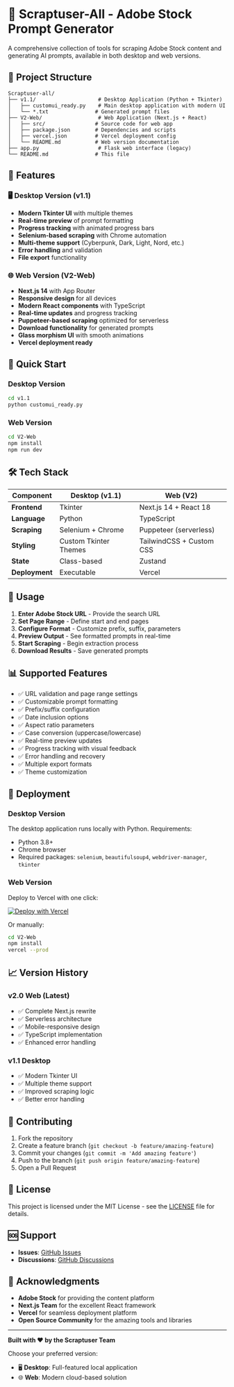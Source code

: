 # 🚀 Scraptuser-All - Adobe Stock Prompt Generator

A comprehensive collection of tools for scraping Adobe Stock content and generating AI prompts, available in both desktop and web versions.

## 📁 Project Structure

```
Scraptuser-all/
├── v1.1/                    # Desktop Application (Python + Tkinter)
│   ├── customui_ready.py    # Main desktop application with modern UI
│   └── *.txt               # Generated prompt files
├── V2-Web/                  # Web Application (Next.js + React)
│   ├── src/                # Source code for web app
│   ├── package.json        # Dependencies and scripts
│   ├── vercel.json         # Vercel deployment config
│   └── README.md           # Web version documentation
├── app.py                   # Flask web interface (legacy)
└── README.md               # This file
```

## 🌟 Features

### 🖥️ Desktop Version (v1.1)
- **Modern Tkinter UI** with multiple themes
- **Real-time preview** of prompt formatting  
- **Progress tracking** with animated progress bars
- **Selenium-based scraping** with Chrome automation
- **Multi-theme support** (Cyberpunk, Dark, Light, Nord, etc.)
- **Error handling** and validation
- **File export** functionality

### 🌐 Web Version (V2-Web)
- **Next.js 14** with App Router
- **Responsive design** for all devices
- **Modern React components** with TypeScript
- **Real-time updates** and progress tracking
- **Puppeteer-based scraping** optimized for serverless
- **Download functionality** for generated prompts
- **Glass morphism UI** with smooth animations
- **Vercel deployment ready**

## 🚀 Quick Start

### Desktop Version
```bash
cd v1.1
python customui_ready.py
```

### Web Version
```bash
cd V2-Web
npm install
npm run dev
```

## 🛠️ Tech Stack

| Component | Desktop (v1.1) | Web (V2) |
|-----------|---------------|----------|
| **Frontend** | Tkinter | Next.js 14 + React 18 |
| **Language** | Python | TypeScript |
| **Scraping** | Selenium + Chrome | Puppeteer (serverless) |
| **Styling** | Custom Tkinter Themes | TailwindCSS + Custom CSS |
| **State** | Class-based | Zustand |
| **Deployment** | Executable | Vercel |

## 🎯 Usage

1. **Enter Adobe Stock URL** - Provide the search URL
2. **Set Page Range** - Define start and end pages  
3. **Configure Format** - Customize prefix, suffix, parameters
4. **Preview Output** - See formatted prompts in real-time
5. **Start Scraping** - Begin extraction process
6. **Download Results** - Save generated prompts

## 📊 Supported Features

- ✅ URL validation and page range settings
- ✅ Customizable prompt formatting
- ✅ Prefix/suffix configuration  
- ✅ Date inclusion options
- ✅ Aspect ratio parameters
- ✅ Case conversion (uppercase/lowercase)
- ✅ Real-time preview updates
- ✅ Progress tracking with visual feedback
- ✅ Error handling and recovery
- ✅ Multiple export formats
- ✅ Theme customization

## 🚀 Deployment

### Desktop Version
The desktop application runs locally with Python. Requirements:
- Python 3.8+
- Chrome browser
- Required packages: `selenium`, `beautifulsoup4`, `webdriver-manager`, `tkinter`

### Web Version  
Deploy to Vercel with one click:

[![Deploy with Vercel](https://vercel.com/button)](https://vercel.com/new/clone?repository-url=https://github.com/monkeydvk-jpg/Scraptuser-all)

Or manually:
```bash
cd V2-Web
npm install
vercel --prod
```

## 📈 Version History

### v2.0 Web (Latest)
- ✅ Complete Next.js rewrite
- ✅ Serverless architecture
- ✅ Mobile-responsive design
- ✅ TypeScript implementation
- ✅ Enhanced error handling

### v1.1 Desktop
- ✅ Modern Tkinter UI
- ✅ Multiple theme support
- ✅ Improved scraping logic
- ✅ Better error handling

## 🤝 Contributing

1. Fork the repository
2. Create a feature branch (`git checkout -b feature/amazing-feature`)
3. Commit your changes (`git commit -m 'Add amazing feature'`)
4. Push to the branch (`git push origin feature/amazing-feature`)
5. Open a Pull Request

## 📝 License

This project is licensed under the MIT License - see the [LICENSE](LICENSE) file for details.

## 🆘 Support

- **Issues**: [GitHub Issues](https://github.com/monkeydvk-jpg/Scraptuser-all/issues)
- **Discussions**: [GitHub Discussions](https://github.com/monkeydvk-jpg/Scraptuser-all/discussions)

## 🙏 Acknowledgments

- **Adobe Stock** for providing the content platform
- **Next.js Team** for the excellent React framework
- **Vercel** for seamless deployment platform
- **Open Source Community** for the amazing tools and libraries

---

**Built with ❤️ by the Scraptuser Team**

Choose your preferred version:
- 🖥️ **Desktop**: Full-featured local application
- 🌐 **Web**: Modern cloud-based solution
